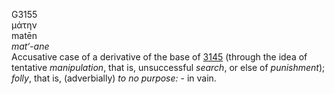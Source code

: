 G3155  
μάτην  
matēn  
*mat‘-ane*  
Accusative case of a derivative of the base of [3145](g3145) (through
the idea of tentative *manipulation*, that is, unsuccessful *search*, or
else of *punishment*); *folly*, that is, (adverbially) *to* *no*
*purpose:* - in vain.  
